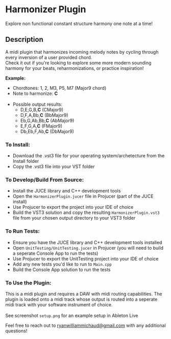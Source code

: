 # Harmonizer Plugin

Explore non functional constant structure harmony one note at a time! 

## Description

A midi plugin that harmonizes incoming melody notes by cycling through every inversion of a user provided chord. <br>
Check it out if you're looking to explore some more modern sounding harmony for your beats, reharmonizations, or practice inspiration!

**Example:** <br>
  - Chordtones: 1, 2, M3, P5, M7  (Major9 chord)
  - Note to harmonize: **C**
  <br> <br>
  - Possible output results:
    - D,E,G,B,**C**    (CMajor9)
    - D,F,A,Bb,**C**    (BbMajor9)
    - Eb,G,Ab,Bb,**C**  (AbMajor9)
    - E,F,G,A,**C**    (FMajor9)
    - Db,Eb,F,Ab,**C**  (DbMajor9)

### To Install:
 - Download the .vst3 file for your operating system/archetecture from the Install folder
 - Copy the .vst3 file into your VST folder

### To Develop/Build From Source:
- Install the JUCE library and C++ development tools
- Open the `HarmonizerPlugin.jucer` file in Projucer (part of the JUCE install) 
- Use Projucer to export the project into your IDE of choice
- Build the VST3 solution and copy the resulting `HarmonizerPlugin.vst3` file from your chosen output directory to your VST3 folder

### To Run Tests:
- Ensure you have the JUCE library and C++ development tools installed
- Open `UnitTesting/UnitTesting.jucer` in Projucer (you will need to build a seperate Console App to run the tests)
- Use Projucer to export the UnitTesting project into your IDE of choice
- Add any new tests you'd like to run to `Main.cpp`
- Build the Console App solution to run the tests
  
### To Use the Plugin:
This is a midi plugin and requires a DAW with midi routing capabilities. The plugin is loaded onto a midi track whose output is routed into a seperate midi track with your software instrument of choice. <br><br>
See screenshot `setup.png` for an example setup in Ableton Live

Feel free to reach out to ryanwilliammichaud@gmail.com with any additional questions!

